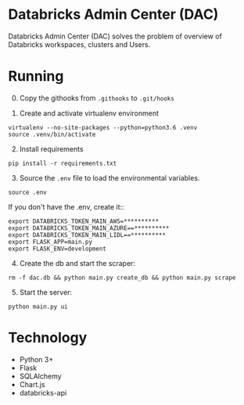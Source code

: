 # Databricks Admin Center (DAC)

Databricks Admin Center (DAC) solves the problem of overview of Databricks workspaces, clusters and Users.

# Running
0) Copy the githooks from `.githooks` to `.git/hooks`

1) Create and activate virtualenv environment
```
virtualenv --no-site-packages --python=python3.6 .venv
source .venv/bin/activate
```

2) Install requirements
```
pip install -r requirements.txt
```

3) Source the `.env` file to load the environmental variables. 
```
source .env
```
If you don't have the .env, create it::
```
export DATABRICKS_TOKEN_MAIN_AWS=**********
export DATABRICKS_TOKEN_MAIN_AZURE==**********
export DATABRICKS_TOKEN_MAIN_LIDL==**********
export FLASK_APP=main.py
export FLASK_ENV=development
```

4) Create the db and start the scraper:
```
rm -f dac.db && python main.py create_db && python main.py scrape
```

5) Start the server:
```
python main.py ui
```

# Technology
- Python 3+
- Flask
- SQLAlchemy
- Chart.js
- databricks-api

